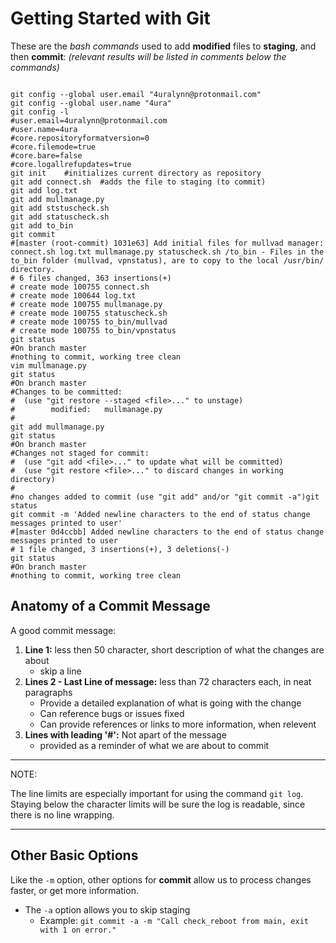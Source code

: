 Getting Started with Git
========================

These are the *bash commands* used to add **modified** files to **staging**, and then **commit**:
*(relevant results will be listed in comments below the commands)*

```console

git config --global user.email "4uralynn@protonmail.com"
git config --global user.name "4ura"
git config -l
#user.email=4uralynn@protonmail.com
#user.name=4ura
#core.repositoryformatversion=0
#core.filemode=true
#core.bare=false
#core.logallrefupdates=true
git init	#initializes current directory as repository
git add connect.sh	#adds the file to staging (to commit)
git add log.txt
git add mullmanage.py
git add ststuscheck.sh
git add statuscheck.sh
git add to_bin
git commit
#[master (root-commit) 1031e63] Add initial files for mullvad manager: connect.sh log.txt mullmanage.py statuscheck.sh /to_bin - Files in the to_bin folder (mullvad, vpnstatus), are to copy to the local /usr/bin/ directory.
# 6 files changed, 363 insertions(+)
# create mode 100755 connect.sh
# create mode 100644 log.txt
# create mode 100755 mullmanage.py
# create mode 100755 statuscheck.sh
# create mode 100755 to_bin/mullvad
# create mode 100755 to_bin/vpnstatus
git status
#On branch master
#nothing to commit, working tree clean
vim mullmanage.py
git status
#On branch master
#Changes to be committed:
#  (use "git restore --staged <file>..." to unstage)
#        modified:   mullmanage.py
#
git add mullmanage.py
git status
#On branch master
#Changes not staged for commit:
#  (use "git add <file>..." to update what will be committed)
#  (use "git restore <file>..." to discard changes in working directory)
#
#no changes added to commit (use "git add" and/or "git commit -a")git status
git commit -m 'Added newline characters to the end of status change messages printed to user'
#[master 0d4ccbb] Added newline characters to the end of status change messages printed to user
# 1 file changed, 3 insertions(+), 3 deletions(-)
git status
#On branch master
#nothing to commit, working tree clean

```

## Anatomy of a Commit Message

A good commit message:

  1. **Line 1:** less then 50 character, short description of what the changes are about
      + skip a line
  3. **Lines 2 - Last Line of message:** less  than 72 characters each, in neat paragraphs
      + Provide a detailed explanation of what is going with the change
      + Can reference bugs or issues fixed
      + Can provide references or links to more information, when relevent
  4. **Lines with leading '#':** Not apart of the message
      + provided as a reminder of what we are about to commit


___

NOTE:

The line limits are especially important for using the command `git log`.
Staying below the character limits will be sure the log is readable, since there is no line wrapping.

___ 

## Other Basic Options

Like the `-m` option, other options for **commit** allow us to process changes faster, or get more information.

  + The `-a` option allows you to skip staging
     - Example: `git commit -a -m "Call check_reboot from main, exit with 1 on error."`

